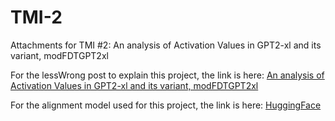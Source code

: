 # TMI-2
Attachments for TMI #2:  An analysis of Activation Values in GPT2-xl and its variant, modFDTGPT2xl

For the lessWrong post to explain this project, the link is here:
[An analysis of Activation Values in GPT2-xl and its variant, modFDTGPT2xl]()


For the alignment model used for this project, the link is here:
[HuggingFace](https://huggingface.co/migueldeguzmandev/modFDTGPT2xl)
